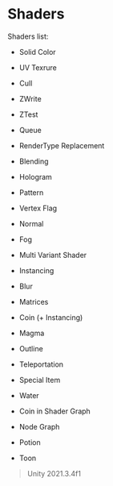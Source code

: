 # Shaders

Shaders list:

- Solid Color

- UV Texrure

- Cull

- ZWrite

- ZTest

- Queue

- RenderType Replacement

- Blending

- Hologram

- Pattern

- Vertex Flag

- Normal

- Fog

- Multi Variant Shader

- Instancing

- Blur

- Matrices

- Coin (+ Instancing)

- Magma

- Outline

- Teleportation

- Special Item

- Water

- Coin in Shader Graph

- Node Graph

- Potion

- Toon

> Unity 2021.3.4f1
